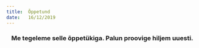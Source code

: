 ```yaml
---
title:  Õppetund
date:   16/12/2019
---
```


### <center>Me tegeleme selle õppetükiga. Palun proovige hiljem uuesti.</center>